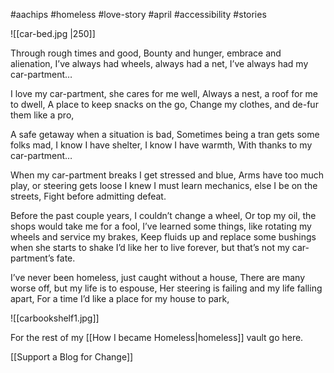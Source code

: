 #aachips #homeless #love-story #april #accessibility #stories 


![[car-bed.jpg |250]]

Through rough times and good,
Bounty and hunger, embrace and alienation,
I’ve always had wheels, always had a net,
I’ve always had my car-partment…

I love my car-partment, she cares for me well,
Always a nest, a roof for me to dwell,
A place to keep snacks on the go,
Change my clothes, and de-fur them like a pro,

A safe getaway when a situation is bad,
Sometimes being a tran gets some folks mad,
I know I have shelter, I know I have warmth,
With thanks to my car-partment…

When my car-partment breaks I get stressed and blue,
Arms have too much play, or steering gets loose
I knew I must learn mechanics, else I be on the streets,
Fight before admitting defeat.

Before the past couple years, I couldn’t change a wheel,
Or top my oil, the shops would take me for a fool,
I’ve learned some things, like rotating my wheels and service my brakes,
Keep fluids up and replace some bushings when she starts to shake
I’d like her to live forever, but that’s not my car-partment’s fate.

I’ve never been homeless, just caught without a house,
There are many worse off, but my life is to espouse,
Her steering is failing and my life falling apart,
For a time I’d like a place for my house to park,

![[carbookshelf1.jpg]]

For the rest of my [[How I became Homeless|homeless]] vault go here.

[[Support a Blog for Change]]